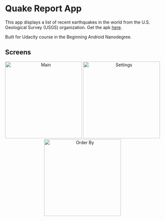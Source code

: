 Quake Report App
===================================

This app displays a list of recent earthquakes in the world
from the U.S. Geological Survey (USGS) organization.
Get the apk [here](https://drive.google.com/open?id=19Js14gSsG0oaC2DwQSPVsl07qNxOMO2r "quake_report.apk").

Built for Udacity course in the Beginning Android Nanodegree.

## Screens

<p align="center">
  <img src="https://user-images.githubusercontent.com/50942732/80301665-ff9b6280-87c2-11ea-9e2c-6de56fb820e5.png" width="250" title="Main">
  <img src="https://user-images.githubusercontent.com/50942732/80301672-0fb34200-87c3-11ea-9a3d-b4a50e6ced41.png" width="250" title="Settings">
  <img src="https://user-images.githubusercontent.com/50942732/80301673-13df5f80-87c3-11ea-9fcb-41666f0668b8.png" width="250" title="Order By">
</p>

